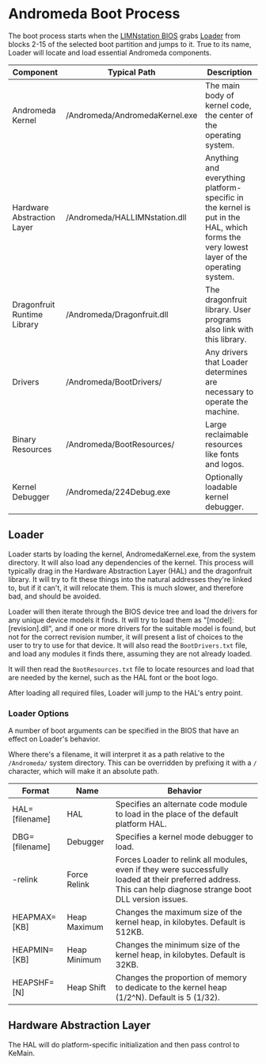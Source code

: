 # Andromeda Boot Process

The boot process starts when the [LIMNstation BIOS](https://github.com/limnarch/a3x) grabs [Loader](https://github.com/limnarch/andromeda/tree/main/OS/Loader) from blocks 2-15 of the selected boot partition and jumps to it. True to its name, Loader will locate and load essential Andromeda components.

| Component                   | Typical Path                   | Description                                                                                                                            |
|-----------------------------|--------------------------------|----------------------------------------------------------------------------------------------------------------------------------------|
| Andromeda Kernel            | /Andromeda/AndromedaKernel.exe | The main body of kernel code, the center of the operating system.                                                                      |
| Hardware Abstraction Layer  | /Andromeda/HALLIMNstation.dll  | Anything and everything platform-specific in the kernel is put in the HAL, which forms the very lowest layer of the operating system.  |
| Dragonfruit Runtime Library | /Andromeda/Dragonfruit.dll     | The dragonfruit library. User programs also link with this library.                                                                    |
| Drivers                     | /Andromeda/BootDrivers/        | Any drivers that Loader determines are necessary to operate the machine.                                                               |
| Binary Resources            | /Andromeda/BootResources/      | Large reclaimable resources like fonts and logos.                                                                                      |
| Kernel Debugger             | /Andromeda/224Debug.exe        | Optionally loadable kernel debugger.                                                                                                   |

## Loader

Loader starts by loading the kernel, AndromedaKernel.exe, from the system directory. It will also load any dependencies of the kernel. This process will typically drag in the Hardware Abstraction Layer (HAL) and the dragonfruit library. It will try to fit these things into the natural addresses they're linked to, but if it can't, it will relocate them. This is much slower, and therefore bad, and should be avoided.

Loader will then iterate through the BIOS device tree and load the drivers for any unique device models it finds. It will try to load them as "[model]:[revision].dll", and if one or more drivers for the suitable model is found, but not for the correct revision number, it will present a list of choices to the user to try to use for that device. It will also read the `BootDrivers.txt` file, and load any modules it finds there, assuming they are not already loaded.

It will then read the `BootResources.txt` file to locate resources and load that are needed by the kernel, such as the HAL font or the boot logo.

After loading all required files, Loader will jump to the HAL's entry point.

### Loader Options

A number of boot arguments can be specified in the BIOS that have an effect on Loader's behavior.

Where there's a filename, it will interpret it as a path relative to the `/Andromeda/` system directory. This can be overridden by prefixing it with a `/` character, which will make it an absolute path.

| Format         | Name         | Behavior                                                                                                                                                       |
|----------------|--------------|----------------------------------------------------------------------------------------------------------------------------------------------------------------|
| HAL=[filename] | HAL          | Specifies an alternate code module to load in the place of the default platform HAL.                                                                           |
| DBG=[filename] | Debugger     | Specifies a kernel mode debugger to load.                                                                                                                      |
| -relink        | Force Relink | Forces Loader to relink all modules, even if they were successfully loaded at their preferred address. This can help diagnose strange boot DLL version issues. |
| HEAPMAX=[KB]   | Heap Maximum | Changes the maximum size of the kernel heap, in kilobytes. Default is 512KB.                                                                                   |
| HEAPMIN=[KB]   | Heap Minimum | Changes the minimum size of the kernel heap, in kilobytes. Default is 32KB.                                                                                    |
| HEAPSHF=[N]    | Heap Shift   | Changes the proportion of memory to dedicate to the kernel heap (1/2^N). Default is 5 (1/32).                                                                  |

## Hardware Abstraction Layer

The HAL will do platform-specific initialization and then pass control to KeMain.